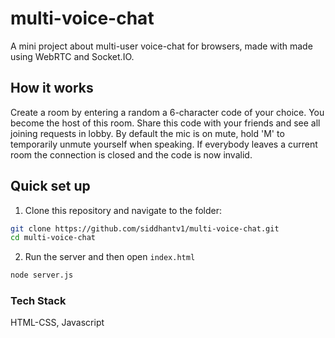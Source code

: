 # multi-voice-chat
A mini project about multi-user voice-chat for browsers, made with made using WebRTC and Socket.IO.

## How it works
Create a room by entering a random a 6-character code of your choice. You become the host of this room.
Share this code with your friends and see all joining requests in lobby.
By default the mic is on mute, hold 'M' to temporarily unmute yourself when speaking.
If everybody leaves a current room the connection is closed and the code is now invalid.

## Quick set up
1. Clone this repository and navigate to the folder:
```sh
git clone https://github.com/siddhantv1/multi-voice-chat.git
cd multi-voice-chat
```
2. Run the server and then open `index.html` 
```sh
node server.js
```
### Tech Stack
HTML-CSS, Javascript
